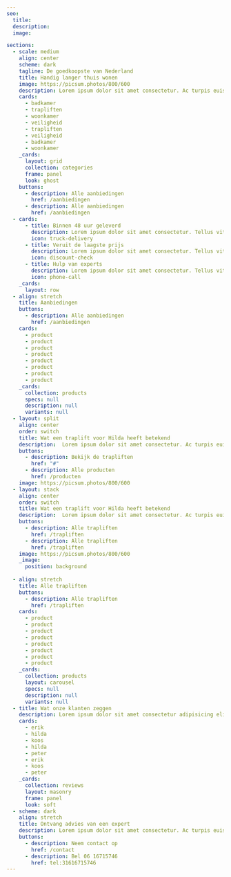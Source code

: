 ```yaml
---
seo:
  title:
  description:
  image:

sections:
  - scale: medium
    align: center
    scheme: dark
    tagline: De goedkoopste van Nederland
    title: Handig langer thuis wonen
    image: https://picsum.photos/800/600
    description: Lorem ipsum dolor sit amet consectetur. Ac turpis euismod pellentesque tempor sed augue. Nam tellus id.
    cards:
      - badkamer
      - trapliften
      - woonkamer
      - veiligheid
      - trapliften
      - veiligheid
      - badkamer
      - woonkamer
    _cards:
      layout: grid
      collection: categories
      frame: panel
      look: ghost
    buttons:
      - description: Alle aanbiedingen
        href: /aanbiedingen
      - description: Alle aanbiedingen
        href: /aanbiedingen
  - cards:
      - title: Binnen 48 uur geleverd
        description: Lorem ipsum dolor sit amet consectetur. Tellus vitae morbi purus amet morbi porta dolor ut. Leo nulla mi.
        icon: truck-delivery
      - title: Veruit de laagste prijs
        description: Lorem ipsum dolor sit amet consectetur. Tellus vitae morbi purus amet morbi porta dolor ut. Leo nulla mi.
        icon: discount-check
      - title: Hulp van experts
        description: Lorem ipsum dolor sit amet consectetur. Tellus vitae morbi purus amet morbi porta dolor ut. Leo nulla mi.
        icon: phone-call
    _cards:
      layout: row
  - align: stretch
    title: Aanbiedingen
    buttons:
      - description: Alle aanbiedingen
        href: /aanbiedingen
    cards:
      - product
      - product
      - product
      - product
      - product
      - product
      - product
      - product
    _cards:
      collection: products
      specs: null
      description: null
      variants: null
  - layout: split
    align: center
    order: switch
    title: Wat een traplift voor Hilda heeft betekend
    description:  Lorem ipsum dolor sit amet consectetur. Ac turpis euismod pellentesque tempor sed augue. Nam tellus id diam suspendisse vulputate. Lorem ipsum dolor sit amet consectetur. Ac turpis euismod pellentesque tempor sed augue. Nam tellus id diam suspendisse vulputate.
    buttons:
      - description: Bekijk de trapliften
        href: "#"
      - description: Alle producten
        href: /producten
    image: https://picsum.photos/800/600
  - layout: stack
    align: center
    order: switch
    title: Wat een traplift voor Hilda heeft betekend
    description:  Lorem ipsum dolor sit amet consectetur. Ac turpis euismod pellentesque tempor sed augue. Nam tellus id diam suspendisse vulputate. Lorem ipsum dolor sit amet consectetur. Ac turpis euismod pellentesque tempor sed augue. Nam tellus id diam suspendisse vulputate.
    buttons:
      - description: Alle trapliften
        href: /trapliften
      - description: Alle trapliften
        href: /trapliften
    image: https://picsum.photos/800/600
    _image:
      position: background
      
  - align: stretch
    title: Alle trapliften
    buttons:
      - description: Alle trapliften
        href: /trapliften 
    cards:
      - product
      - product
      - product
      - product
      - product
      - product
      - product
      - product
    _cards:
      collection: products
      layout: carousel
      specs: null
      description: null
      variants: null
  - title: Wat onze klanten zeggen
    description: Lorem ipsum dolor sit amet consectetur adipisicing elit. Ullam sequi recusandae quos perferendis enim fugiat nulla eos vero laboriosam iusto!
    cards:
      - erik
      - hilda
      - koos
      - hilda
      - peter
      - erik
      - koos
      - peter
    _cards:
      collection: reviews
      layout: masonry
      frame: panel
      look: soft
  - scheme: dark
    align: stretch
    title: Ontvang advies van een expert
    description: Lorem ipsum dolor sit amet consectetur. Ac turpis euismod pellentesque tempor sed augue. Nam tellus id diam suspendisse vulputate.
    buttons:
      - description: Neem contact op
        href: /contact
      - description: Bel 06 16715746
        href: tel:31616715746
---
```

